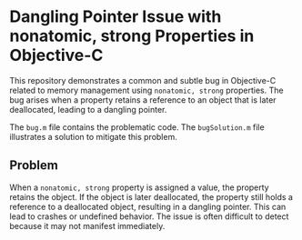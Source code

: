 # Dangling Pointer Issue with nonatomic, strong Properties in Objective-C

This repository demonstrates a common and subtle bug in Objective-C related to memory management using `nonatomic, strong` properties.  The bug arises when a property retains a reference to an object that is later deallocated, leading to a dangling pointer.

The `bug.m` file contains the problematic code. The `bugSolution.m` file illustrates a solution to mitigate this problem.

## Problem
When a `nonatomic, strong` property is assigned a value, the property retains the object. If the object is later deallocated, the property still holds a reference to a deallocated object, resulting in a dangling pointer. This can lead to crashes or undefined behavior.  The issue is often difficult to detect because it may not manifest immediately.